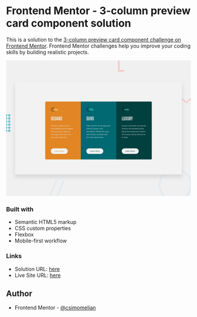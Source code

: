 # Frontend Mentor - 3-column preview card component solution

This is a solution to the [3-column preview card component challenge on Frontend Mentor](https://www.frontendmentor.io/challenges/3column-preview-card-component-pH92eAR2-). Frontend Mentor challenges help you improve your coding skills by building realistic projects.

![Design preview for the 3-column preview card component coding challenge](./design/desktop-preview.jpg)

### Built with

- Semantic HTML5 markup
- CSS custom properties
- Flexbox
- Mobile-first workflow

### Links

- Solution URL: [here](https://www.frontendmentor.io/solutions/simple-cards-with-sass-and-flexbox-layout-hVlsm1pTI)
- Live Site URL: [here](https://csimomelian.github.io/3-column-preview-card-component)


## Author

- Frontend Mentor - [@csimomelian](https://www.frontendmentor.io/profile/csimomelian)
